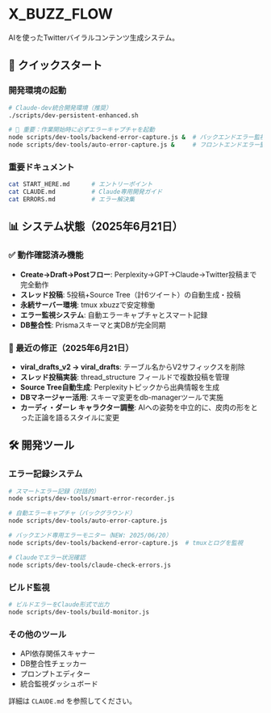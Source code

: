 # X_BUZZ_FLOW

AIを使ったTwitterバイラルコンテンツ生成システム。

## 🚀 クイックスタート

### 開発環境の起動
```bash
# Claude-dev統合開発環境（推奨）
./scripts/dev-persistent-enhanced.sh

# 🚨 重要：作業開始時に必ずエラーキャプチャを起動
node scripts/dev-tools/backend-error-capture.js &  # バックエンドエラー監視
node scripts/dev-tools/auto-error-capture.js &     # フロントエンドエラー監視
```

### 重要ドキュメント
```bash
cat START_HERE.md      # エントリーポイント
cat CLAUDE.md          # Claude専用開発ガイド
cat ERRORS.md          # エラー解決集
```

## 📊 システム状態（2025年6月21日）

### ✅ 動作確認済み機能
- **Create→Draft→Postフロー**: Perplexity→GPT→Claude→Twitter投稿まで完全動作
- **スレッド投稿**: 5投稿+Source Tree（計6ツイート）の自動生成・投稿
- **永続サーバー環境**: tmux xbuzzで安定稼働
- **エラー監視システム**: 自動エラーキャプチャとスマート記録
- **DB整合性**: Prismaスキーマと実DBが完全同期

### 🔧 最近の修正（2025年6月21日）
- **viral_drafts_v2 → viral_drafts**: テーブル名からV2サフィックスを削除
- **スレッド投稿実装**: thread_structure フィールドで複数投稿を管理
- **Source Tree自動生成**: Perplexityトピックから出典情報を生成
- **DBマネージャー活用**: スキーマ変更をdb-managerツールで実施
- **カーディ・ダーレ キャラクター調整**: AIへの姿勢を中立的に、皮肉の形をとった正論を語るスタイルに変更

## 🛠 開発ツール

### エラー記録システム
```bash
# スマートエラー記録（対話的）
node scripts/dev-tools/smart-error-recorder.js

# 自動エラーキャプチャ（バックグラウンド）
node scripts/dev-tools/auto-error-capture.js

# バックエンド専用エラーモニター（NEW: 2025/06/20）
node scripts/dev-tools/backend-error-capture.js  # tmuxとログを監視

# Claudeでエラー状況確認
node scripts/dev-tools/claude-check-errors.js
```

### ビルド監視
```bash
# ビルドエラーをClaude形式で出力
node scripts/dev-tools/build-monitor.js
```

### その他のツール
- API依存関係スキャナー
- DB整合性チェッカー
- プロンプトエディター
- 統合監視ダッシュボード

詳細は `CLAUDE.md` を参照してください。